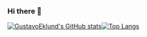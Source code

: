 ### Hi there 👋

<!--
**GustavoEklund/GustavoEklund** is a ✨ _special_ ✨ repository because its `README.md` (this file) appears on your GitHub profile.
-->

[![GustavoEklund's GitHub stats](https://github-readme-stats.vercel.app/api?username=GustavoEklund&show_icons=true&theme=gradient&hide=contribs,prs,issues,stars)](https://github.com/anuraghazra/github-readme-stats)[![Top Langs](https://github-readme-stats.vercel.app/api/top-langs/?username=GustavoEklund&layout=compact)](https://github.com/anuraghazra/github-readme-stats)
